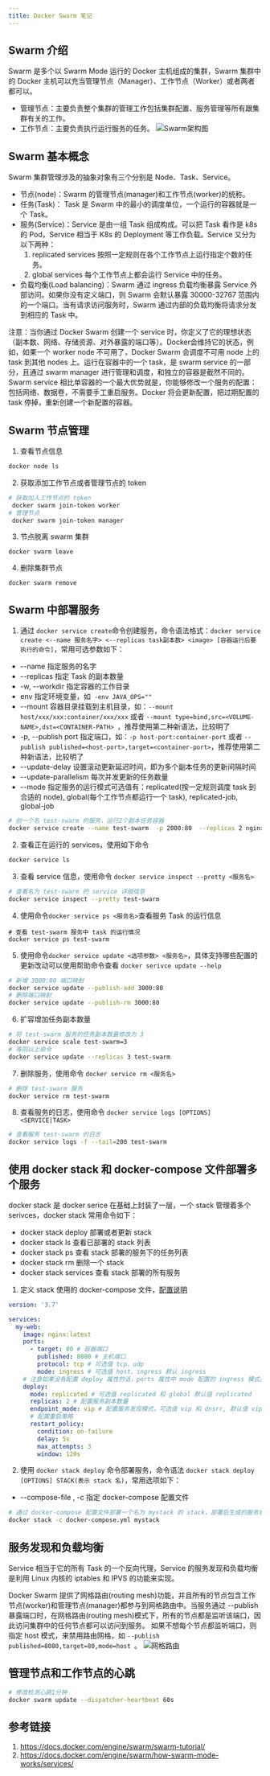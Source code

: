 ```yaml
---
title: Docker Swarm 笔记
---
```

## Swarm 介绍
Swarm 是多个以 Swarm Mode 运行的 Docker 主机组成的集群，Swarm 集群中的 Docker 主机可以充当管理节点（Manager）、工作节点（Worker）或者两者都可以。
- 管理节点：主要负责整个集群的管理工作包括集群配置、服务管理等所有跟集群有关的工作。
- 工作节点：主要负责执行运行服务的任务。
![Swarm架构图](/images/docker-swarm.png)



## Swarm 基本概念
Swarm 集群管理涉及的抽象对象有三个分别是 Node、Task、Service。

- 节点(node)：Swarm 的管理节点(manager)和工作节点(worker)的统称。
- 任务(Task)： Task 是 Swarm 中的最小的调度单位，一个运行的容器就是一个 Task。
- 服务(Service)：Service 是由一组 Task 组成构成。可以把 Task 看作是 k8s 的 Pod，Service 相当于 K8s 的 Deployment 等工作负载。Service 又分为以下两种：
  1. replicated services 按照一定规则在各个工作节点上运行指定个数的任务。
  2. global services 每个工作节点上都会运行 Service 中的任务。
- 负载均衡(Load balancing)：Swarm 通过 ingress 负载均衡暴露 Service 外部访问。如果你没有定义端口，则 Swarm 会默认暴露 30000-32767 范围内的一个端口。当有请求访问服务时，Swarm 通过内部的负载均衡将请求分发到相应的 Task 中。 


注意：当你通过 Docker Swarm 创建一个 service 时，你定义了它的理想状态（副本数、网络、存储资源、对外暴露的端口等）。Docker会维持它的状态，例如，如果一个 worker node 不可用了，Docker Swarm 会调度不可用 node 上的 task 到其他 nodes 上。运行在容器中的一个 task，是 swarm service 的一部分，且通过 swarm manager 进行管理和调度，和独立的容器是截然不同的。Swarm service 相比单容器的一个最大优势就是，你能够修改一个服务的配置：包括网络、数据卷，不需要手工重启服务。Docker 将会更新配置，把过期配置的 task 停掉，重新创建一个新配置的容器。

## Swarm 节点管理
1. 查看节点信息
```bash
docker node ls 
```
2. 获取添加工作节点或者管理节点的 token
```bash
# 获取加入工作节点的 token
 docker swarm join-token worker
# 管理节点
 docker swarm join-token manager
```
3. 节点脱离 swarm 集群
```
docker swarm leave
```
4. 删除集群节点
```
docker swarm remove
```


## Swarm 中部署服务
1. 通过 ` docker service create `命令创建服务，命令语法格式：`docker service create <--name 服务名字> <--replicas task副本数> <image> [容器运行后要执行的命令]`，常用可选参数如下：
- --name 指定服务的名字
- --replicas 指定 Task 的副本数量
-  -w, --workdir 指定容器的工作目录
- env 指定环境变量，如` -env JAVA_OPS=""`
- --mount 容器目录挂载到主机目录，如：`--mount host/xxx/xxx:container/xxx/xxx` 或者 `--mount type=bind,src=<VOLUME-NAME>,dst=<CONTAINER-PATH> `，推荐使用第二种新语法，比较明了
- -p, --publish port 指定端口，如：`-p host-port:container-port` 或者 `--publish published=<host-port>,target=<container-port>`，推荐使用第二种新语法，比较明了
- --update-delay 设置滚动更新延迟时间，即为多个副本任务的更新间隔时间
- --update-parallelism 每次并发更新的任务数量
- --mode 指定服务的运行模式可选值有：replicated(按一定规则调度 task 到合适的 node), global(每个工作节点都运行一个 task), replicated-job, global-job

```bash
# 创一个名 test-swarm 的服务，运行2个副本任务容器
docker service create --name test-swarm  -p 2000:80  --replicas 2 nginx:latest
```
2. 查看正在运行的 services，使用如下命令
```bash
docker service ls 
```
3. 查看 service 信息，使用命令 `docker service inspect --pretty <服务名>`
```bash
# 查看名为 test-swarm 的 service 详细信息
docker service inspect --pretty test-swarm
```
4. 使用命令`docker service ps <服务名>`查看服务 Task 的运行信息
```
# 查看 test-swarm 服务中 task 的运行情况   
docker service ps test-swarm
```
5. 使用命令`docker service update <选项参数> <服务名>`，具体支持哪些配置的更新改动可以使用帮助命令查看 `docker serivce update --help `
```bash
# 新增 3000:80 端口映射
docker service update --publish-add 3000:80
# 删除端口映射
docker service update --publish-rm 3000:80

```
6. 扩容增加任务副本数量
```bash
# 将 test-swarm 服务的任务副本数量修改为 3
docker service scale test-swarm=3
# 等同以上命令
docker service update --replicas 3 test-swarm
```

7. 删除服务，使用命令 `docker service rm <服务名>`
```bash
# 删除 test-swarm 服务
docker service rm test-swarm
```

8. 查看服务的日志，使用命令 ` docker service logs [OPTIONS] <SERVICE|TASK> `
```bash
# 查看服务 test-swarm 的日志
docker service logs -f --tail=200 test-swarm
```

## 使用 docker stack 和 docker-compose 文件部署多个服务
docker stack 是 docker serice 在基础上封装了一层，一个 stack 管理着多个 serivces，docker stack 常用命令如下：
- docker stack deploy 部署或者更新 stack 
- docker stack ls 查看已部署的 stack 列表
- docker stack ps 查看 stack 部署的服务下的任务列表  
- docker stack rm 删除一个 stack
- docker stack services 查看 stack 部署的所有服务 


1. 定义 stack 使用的 docker-compose 文件，[配置说明](https://docs.docker.com/compose/compose-file)
```yaml
version: '3.7'

services:
  my-web:
    image: nginx:latest
    ports:
      - target: 80 # 容器端口 
        published: 8080 # 主机端口
        protocol: tcp # 可选值 tcp、udp
        mode: ingress # 可选值 host、ingress 默认 ingress
    # 注意如果没有配置 deploy 属性的话，ports 属性中 mode 配置的 ingress 模式是不起作用的，会模式为 host 模式
    deploy:
      mode: replicated # 可选值 replicated 和 global 默认值 replicated
      replicas: 2 # 配置服务副本数量
      endpoint_mode: vip # 配置服务发现模式，可选值 vip 和 dnsrr, 默认值 vip
      # 配置重启策略
      restart_policy:
        condition: on-failure
        delay: 5s
        max_attempts: 3
        window: 120s

```

2. 使用 ` docker stack deploy ` 命令部署服务，命令语法 `docker stack deploy [OPTIONS] STACK(表示 stack 名)`，常用选项如下：
- --compose-file , -c	 指定 docker-compose 配置文件
```bash
# 通过 docker-compose 配置文件部署一个名为 mystack 的 stack，部署后生成的服务名格式为：stack 名 + docker-compose 文件配置的服务名，即 mystack_my-web
docker stack -c docker-compose.yml mystack 
```





## 服务发现和负载均衡
Service 相当于它的所有 Task 的一个反向代理，Service 的服务发现和负载均衡是利用 Linux 内核的 iptables 和 IPVS 的功能来实现。


Docker Swarm 提供了网格路由(routing mesh)功能，并且所有的节点包含工作节点(worker)和管理节点(manager)都参与到网格路由中。当服务通过 --publish 暴露端口时，在网格路由(routing mesh)模式下，所有的节点都是监听该端口，因此访问集群中的任何节点都可以访问到服务。 如果不想每个节点都监听端口，则指定 host 模式，来禁用路由网格，如 `--publish published=8080,target=80,mode=host `。
![网格路由](/images/docker-swarm网络路由.png)


## 管理节点和工作节点的心跳
```bash
# 修改检测心跳1分钟
docker swarm update --dispatcher-heartbeat 60s
```

## 参考链接
1. https://docs.docker.com/engine/swarm/swarm-tutorial/
2. https://docs.docker.com/engine/swarm/how-swarm-mode-works/services/